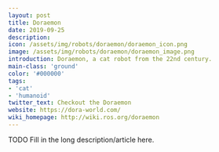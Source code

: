 ```yaml
---
layout: post
title: Doraemon
date: 2019-09-25
description:
icon: /assets/img/robots/doraemon/doraemon_icon.png
image: /assets/img/robots/doraemon/doraemon_image.png
introduction: Doraemon, a cat robot from the 22nd century.
main-class: 'ground'
color: '#000000'
tags:
- 'cat'
- 'humanoid'
twitter_text: Checkout the Doraemon
website: https://dora-world.com/
wiki_homepage: http://wiki.ros.org/doraemon
---
```


TODO Fill in the long description/article here.
